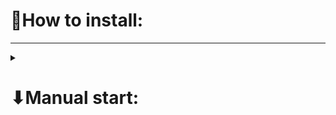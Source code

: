 <h1>📍How to install: </h1>
<hr>
<details><summary><h1>⬇Manual start:</h1></summary><br>

<details><summary><h2>🍎For MacBook:</h2></summary><br>
<h4>1 - Connect venv:</h4>

```
python3 -m venv venv 
```

<h4>2 - Activate it:</h4>

```
source venv/bin/activate
```

<h4>3 - Install libraries:</h4>

```
pip install -r requirements.txt
```

<h4>4 - Set variable for DB:</h4>

```
cat << EOF > .env
SECRET_KEY=YOUR_SECRET_KEY
DEBUG=True
DB_ENGINE=django.db.backends.postgresql_psycopg2
DB_NAME=boxautousa_db
DB_USER=postgres
DB_PASSWORD=
DB_HOST=localhost
DB_PORT=5432
EOF
```

<h4>5 - Apply migration:</h4>

```
python manage.py migrate
```

<h4>6 - Load data:</h4>

```
python manage.py loaddata My_fixtures/user_fixtures.json
```

<h4>7 - Run server:</h4>

```
python manage.py runserver
```

</details>
<hr>
<details><summary><h2>🪟For Windows:</h2></summary><br>
<h4>1 - Connect venv:</h4> 

```
python -m venv venv
```

<h4>2 - Activate it:</h4>

```
.\venv\Scripts\activate
```

<h4>3 - Install libraries:</h4>

```
pip install -r requirements.txt
```

<h4>4 - Set variable for DB:</h4>

```
cat << EOF > .env
SECRET_KEY=YOUR_SECRET_KEY
DEBUG=True
DB_ENGINE=django.db.backends.postgresql_psycopg2
DB_NAME=boxautousa_db
DB_USER=postgres
DB_PASSWORD=
DB_HOST=localhost
DB_PORT=5432
EOF
```

<h4>5 - Apply migration:</h4>

```
python manage.py migrate
```

<h4>6 - Load data:</h4>

```
python manage.py loaddata My_fixtures/user_fixtures.json
```

<h4>7 - Run server:</h4>

```
python manage.py runserver
```

</details>

</details>








